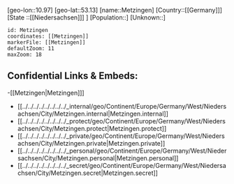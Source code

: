 ﻿---
location: [53.13,10.97]
mapzoom: [7,12] 
mapmarker: city 
type: City
tags:
- geo/City


SpocWebEntityId: 32450
isDeleted: false
confidential: public

---
[geo-lon::10.97]
[geo-lat::53.13]
[name::Metzingen]
[Country::[[Germany]]]
[State ::[[Niedersachsen]]] ]
[Population::]
[Unknown::]


```leaflet
id: Metzingen
coordinates: [[Metzingen]]
markerFile: [[Metzingen]]
defaultZoom: 11 
maxZoom: 18
```


## Confidential Links & Embeds: 
-[[Metzingen|Metzingen]]] 
- [[../../../../../../../../_internal/geo/Continent/Europe/Germany/West/Niedersachsen/City/Metzingen.internal|Metzingen.internal]] 
- [[../../../../../../../../_protect/geo/Continent/Europe/Germany/West/Niedersachsen/City/Metzingen.protect|Metzingen.protect]] 
- [[../../../../../../../../_private/geo/Continent/Europe/Germany/West/Niedersachsen/City/Metzingen.private|Metzingen.private]] 
- [[../../../../../../../../_personal/geo/Continent/Europe/Germany/West/Niedersachsen/City/Metzingen.personal|Metzingen.personal]] 
- [[../../../../../../../../_secret/geo/Continent/Europe/Germany/West/Niedersachsen/City/Metzingen.secret|Metzingen.secret]] 
